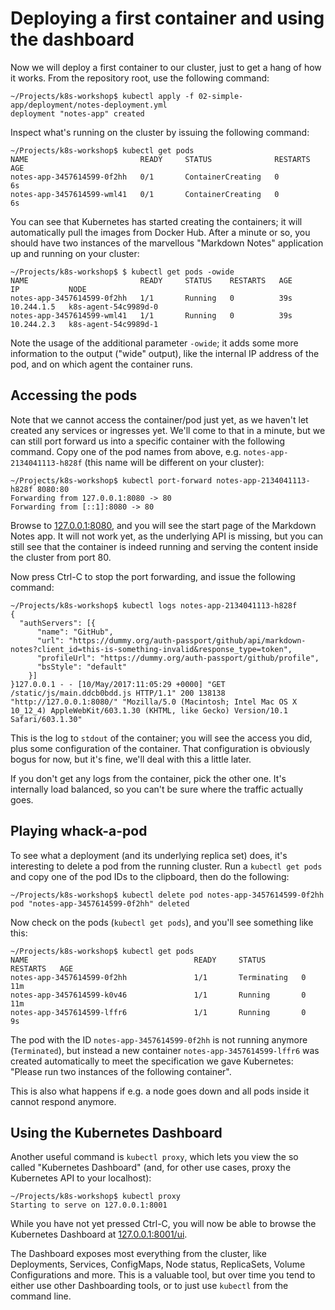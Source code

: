 # Deploying a first container and using the dashboard

Now we will deploy a first container to our cluster, just to get a hang of how it works. From the repository root, use the following command:

```
~/Projects/k8s-workshop$ kubectl apply -f 02-simple-app/deployment/notes-deployment.yml
deployment "notes-app" created
```

Inspect what's running on the cluster by issuing the following command:

```
~/Projects/k8s-workshop$ kubectl get pods
NAME                         READY     STATUS              RESTARTS   AGE
notes-app-3457614599-0f2hh   0/1       ContainerCreating   0          6s
notes-app-3457614599-wml41   0/1       ContainerCreating   0          6s
```

You can see that Kubernetes has started creating the containers; it will automatically pull the images from Docker Hub. After a minute or so, you should have two instances of the marvellous "Markdown Notes" application up and running on your cluster:

```
~/Projects/k8s-workshop$ $ kubectl get pods -owide
NAME                         READY     STATUS    RESTARTS   AGE       IP           NODE
notes-app-3457614599-0f2hh   1/1       Running   0          39s       10.244.1.5   k8s-agent-54c9989d-0
notes-app-3457614599-wml41   1/1       Running   0          39s       10.244.2.3   k8s-agent-54c9989d-1
```

Note the usage of the additional parameter `-owide`; it adds some more information to the output ("wide" output), like the internal IP address of the pod, and on which agent the container runs.

## Accessing the pods

Note that we cannot access the container/pod just yet, as we haven't let created any services or ingresses yet. We'll come to that in a minute, but we can still port forward us into a specific container with the following command. Copy one of the pod names from above, e.g. `notes-app-2134041113-h828f` (this name will be different on your cluster):

```
~/Projects/k8s-workshop$ kubectl port-forward notes-app-2134041113-h828f 8080:80
Forwarding from 127.0.0.1:8080 -> 80
Forwarding from [::1]:8080 -> 80
```

Browse to [127.0.0.1:8080](http://127.0.0.1:8080), and you will see the start page of the Markdown Notes app. It will not work yet, as the underlying API is missing, but you can still see that the container is indeed running and serving the content inside the cluster from port 80.

Now press Ctrl-C to stop the port forwarding, and issue the following command:

```
~/Projects/k8s-workshop$ kubectl logs notes-app-2134041113-h828f
{
  "authServers": [{
      "name": "GitHub",
      "url": "https://dummy.org/auth-passport/github/api/markdown-notes?client_id=this-is-something-invalid&response_type=token",
      "profileUrl": "https://dummy.org/auth-passport/github/profile",
      "bsStyle": "default"
    }]
}127.0.0.1 - - [10/May/2017:11:05:29 +0000] "GET /static/js/main.ddcb0bdd.js HTTP/1.1" 200 138138 "http://127.0.0.1:8080/" "Mozilla/5.0 (Macintosh; Intel Mac OS X 10_12_4) AppleWebKit/603.1.30 (KHTML, like Gecko) Version/10.1 Safari/603.1.30"
```

This is the log to `stdout` of the container; you will see the access you did, plus some configuration of the container. That configuration is obviously bogus for now, but it's fine, we'll deal with this a little later.

If you don't get any logs from the container, pick the other one. It's internally load balanced, so you can't be sure where the traffic actually goes.

## Playing whack-a-pod

To see what a deployment (and its underlying replica set) does, it's interesting to delete a pod from the running cluster. Run a `kubectl get pods` and copy one of the pod IDs to the clipboard, then do the following:

```
~/Projects/k8s-workshop$ kubectl delete pod notes-app-3457614599-0f2hh
pod "notes-app-3457614599-0f2hh" deleted
```

Now check on the pods (`kubectl get pods`), and you'll see something like this:

```
~/Projects/k8s-workshop$ kubectl get pods
NAME                                     READY     STATUS        RESTARTS   AGE
notes-app-3457614599-0f2hh               1/1       Terminating   0          11m
notes-app-3457614599-k0v46               1/1       Running       0          11m
notes-app-3457614599-lffr6               1/1       Running       0          9s
```

The pod with the ID `notes-app-3457614599-0f2hh` is not running anymore (`Terminated`), but instead a new container `notes-app-3457614599-lffr6` was created automatically to meet the specification we gave Kubernetes: "Please run two instances of the following container".

This is also what happens if e.g. a node goes down and all pods inside it cannot respond anymore.

## Using the Kubernetes Dashboard

Another useful command is `kubectl proxy`, which lets you view the so called "Kubernetes Dashboard" (and, for other use cases, proxy the Kubernetes API to your localhost):

```
~/Projects/k8s-workshop$ kubectl proxy
Starting to serve on 127.0.0.1:8001
```

While you have not yet pressed Ctrl-C, you will now be able to browse the Kubernetes Dashboard at [127.0.0.1:8001/ui](http://127.0.0.1:8001/ui).

The Dashboard exposes most everything from the cluster, like Deployments, Services, ConfigMaps, Node status, ReplicaSets, Volume Configurations and more. This is a valuable tool, but over time you tend to either use other Dashboarding tools, or to just use `kubectl` from the command line.

